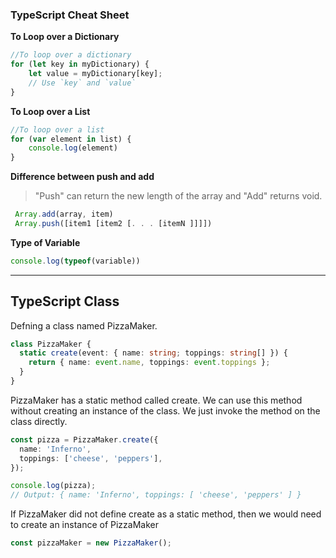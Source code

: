 ### TypeScript Cheat Sheet

**To Loop over a Dictionary**
```ts
//To loop over a dictionary
for (let key in myDictionary) {
    let value = myDictionary[key];
    // Use `key` and `value`
}


```


**To Loop over a List**
```ts
//To loop over a list
for (var element in list) {
    console.log(element)
}


```

**Difference between push and add**
> "Push" can return the new length of the array and "Add" returns void.
```ts
 Array.add(array, item)
 Array.push([item1 [item2 [. . . [itemN ]]]])
 ```

**Type of Variable**
```ts
console.log(typeof(variable))
 ```
 
 ---
 
## TypeScript Class
Defning a class named PizzaMaker. 
```ts
class PizzaMaker {
  static create(event: { name: string; toppings: string[] }) {
    return { name: event.name, toppings: event.toppings };
  }
} 
```
PizzaMaker has a static method called create. We can use this method without creating an instance of the class.
We just invoke the method on the class directly.
```ts
const pizza = PizzaMaker.create({
  name: 'Inferno',
  toppings: ['cheese', 'peppers'],
});

console.log(pizza);
// Output: { name: 'Inferno', toppings: [ 'cheese', 'peppers' ] }
```
If PizzaMaker did not define create as a static method, then we would need to create an instance of PizzaMaker
```ts
const pizzaMaker = new PizzaMaker();
```
